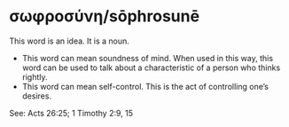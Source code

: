 # σωφροσύνη/sōphrosunē
This word is an idea. It is a noun.
* This word can mean soundness of mind. When used in this way, this word can be used to talk about a characteristic of a person who thinks rightly.
* This word can mean self-control. This is the act of controlling one’s desires.

See: Acts 26:25; 1 Timothy 2:9, 15
